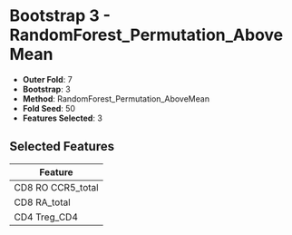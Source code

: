 # Bootstrap 3 - RandomForest_Permutation_AboveMean

- **Outer Fold**: 7
- **Bootstrap**: 3
- **Method**: RandomForest_Permutation_AboveMean
- **Fold Seed**: 50
- **Features Selected**: 3

## Selected Features

| Feature |
|---------|
| CD8 RO CCR5_total |
| CD8 RA_total |
| CD4 Treg_CD4 |
